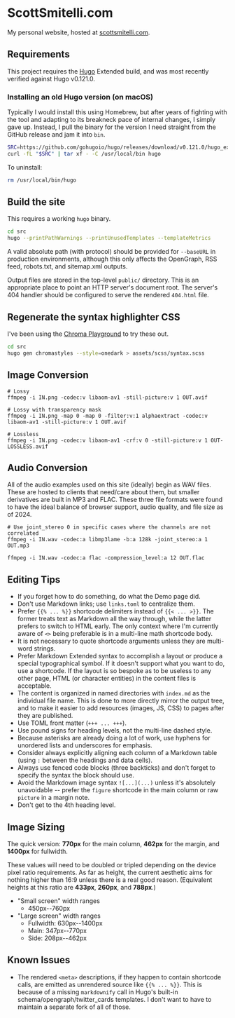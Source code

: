 # ScottSmitelli.com

My personal website, hosted at [scottsmitelli.com](https://www.scottsmitelli.com/).

## Requirements

This project requires the [Hugo](https://gohugo.io/) Extended build, and was most recently verified against Hugo v0.121.0.

### Installing an old Hugo version (on macOS)

Typically I would install this using Homebrew, but after years of fighting with the tool and adapting to its breakneck pace of internal changes, I simply gave up. Instead, I pull the binary for the version I need straight from the GitHub release and jam it into `bin`.

```bash
SRC=https://github.com/gohugoio/hugo/releases/download/v0.121.0/hugo_extended_0.121.0_darwin-universal.tar.gz
curl -fL "$SRC" | tar xf - -C /usr/local/bin hugo
```

To uninstall:

```bash
rm /usr/local/bin/hugo
```

## Build the site

This requires a working `hugo` binary.

```bash
cd src
hugo --printPathWarnings --printUnusedTemplates --templateMetrics
```

A valid absolute path (with protocol) should be provided for `--baseURL` in production environments, although this only affects the OpenGraph, RSS feed, robots.txt, and sitemap.xml outputs.

Output files are stored in the top-level `public/` directory. This is an appropriate place to point an HTTP server's document root. The server's 404 handler should be configured to serve the rendered `404.html` file.

## Regenerate the syntax highlighter CSS

I've been using the [Chroma Playground](https://swapoff.org/chroma/playground/) to try these out.

```bash
cd src
hugo gen chromastyles --style=onedark > assets/scss/syntax.scss
```

## Image Conversion

```console
# Lossy
ffmpeg -i IN.png -codec:v libaom-av1 -still-picture:v 1 OUT.avif

# Lossy with transparency mask
ffmpeg -i IN.png -map 0 -map 0 -filter:v:1 alphaextract -codec:v libaom-av1 -still-picture:v 1 OUT.avif

# Lossless
ffmpeg -i IN.png -codec:v libaom-av1 -crf:v 0 -still-picture:v 1 OUT-LOSSLESS.avif
```

## Audio Conversion

All of the audio examples used on this site (ideally) begin as WAV files. These are hosted to clients that need/care about them, but smaller derivatives are built in MP3 and FLAC. These three file formats were found to have the ideal balance of browser support, audio quality, and file size as of 2024.

```console
# Use joint_stereo 0 in specific cases where the channels are not correlated
ffmpeg -i IN.wav -codec:a libmp3lame -b:a 128k -joint_stereo:a 1 OUT.mp3

ffmpeg -i IN.wav -codec:a flac -compression_level:a 12 OUT.flac
```

## Editing Tips

- If you forget how to do something, do what the Demo page did.
- Don't use Markdown links; use `links.toml` to centralize them.
- Prefer `{{% ... %}}` shortcode delimiters instead of `{{< ... >}}`. The former treats text as Markdown all the way through, while the latter prefers to switch to HTML early. The only context where I'm currently aware of `<>` being preferable is in a multi-line math shortcode body.
- It is not necessary to quote shortcode arguments unless they are multi-word strings.
- Prefer Markdown Extended syntax to accomplish a layout or produce a special typographical symbol. If it doesn't support what you want to do, use a shortcode. If the layout is so bespoke as to be useless to any other page, HTML (or character entities) in the content files is acceptable.
- The content is organized in named directories with `index.md` as the individual file name. This is done to more directly mirror the output tree, and to make it easier to add resources (images, JS, CSS) to pages after they are published.
- Use TOML front matter (`+++ ... +++`).
- Use pound signs for heading levels, not the multi-line dashed style.
- Because asterisks are already doing a lot of work, use hyphens for unordered lists and underscores for emphasis.
- Consider always explicitly aligning each column of a Markdown table (using `:` between the headings and data cells).
- Always use fenced code blocks (three backticks) and don't forget to specify the syntax the block should use.
- Avoid the Markdown image syntax `![...](...)` unless it's absolutely unavoidable -- prefer the `figure` shortcode in the main column or raw `picture` in a margin note.
- Don't get to the 4th heading level.

## Image Sizing

The quick version: **770px** for the main column, **462px** for the margin, and **1400px** for fullwidth.

These values will need to be doubled or tripled depending on the device pixel ratio requirements. As far as height, the current aesthetic aims for nothing higher than 16:9 unless there is a real good reason. (Equivalent heights at this ratio are **433px**, **260px**, and **788px**.)

- "Small screen" width ranges
    - 450px--760px
- "Large screen" width ranges
    - Fullwidth: 630px--1400px
    - Main: 347px--770px
    - Side: 208px--462px

## Known Issues

- The rendered `<meta>` descriptions, if they happen to contain shortcode calls, are emitted as unrendered source like `{{% ... %}}`. This is because of a missing `markdownify` call in Hugo's built-in schema/opengraph/twitter_cards templates. I don't want to have to maintain a separate fork of all of those.

